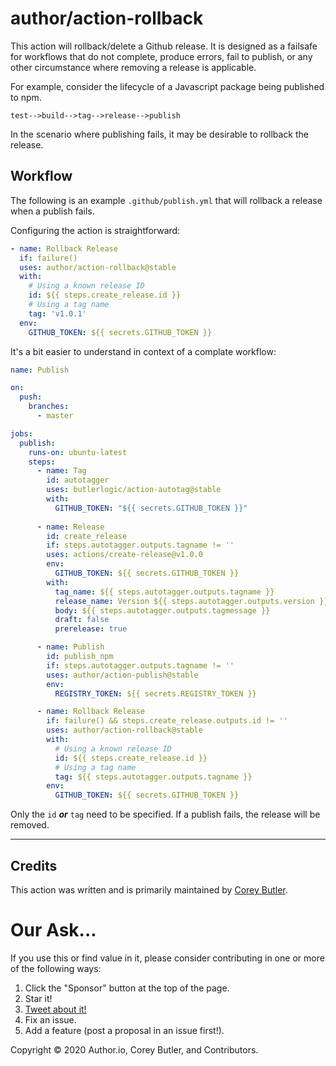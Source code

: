 # author/action-rollback

This action will rollback/delete a Github release. It is designed as a failsafe for workflows that do not complete, produce errors, fail to publish, or any other circumstance where removing a release is applicable.

For example, consider the lifecycle of a Javascript package being published to npm.

`test-->build-->tag-->release-->publish`

In the scenario where publishing fails, it may be desirable to rollback the release.

## Workflow

The following is an example `.github/publish.yml` that will rollback a release when a publish fails.

Configuring the action is straightforward:

```yaml
- name: Rollback Release
  if: failure()
  uses: author/action-rollback@stable
  with:
    # Using a known release ID
    id: ${{ steps.create_release.id }}
    # Using a tag name
    tag: 'v1.0.1'
  env:
    GITHUB_TOKEN: ${{ secrets.GITHUB_TOKEN }}
```

It's a bit easier to understand in context of a complate workflow:

```yaml
name: Publish

on:
  push:
    branches:
      - master

jobs:
  publish:
    runs-on: ubuntu-latest
    steps:
      - name: Tag
        id: autotagger
        uses: butlerlogic/action-autotag@stable
        with:
          GITHUB_TOKEN: "${{ secrets.GITHUB_TOKEN }}"
      
      - name: Release
        id: create_release
        if: steps.autotagger.outputs.tagname != ''
        uses: actions/create-release@v1.0.0
        env:
          GITHUB_TOKEN: ${{ secrets.GITHUB_TOKEN }}
        with:
          tag_name: ${{ steps.autotagger.outputs.tagname }}
          release_name: Version ${{ steps.autotagger.outputs.version }}
          body: ${{ steps.autotagger.outputs.tagmessage }}
          draft: false
          prerelease: true

      - name: Publish
        id: publish_npm
        if: steps.autotagger.outputs.tagname != ''
        uses: author/action-publish@stable
        env:
          REGISTRY_TOKEN: ${{ secrets.REGISTRY_TOKEN }}

      - name: Rollback Release
        if: failure() && steps.create_release.outputs.id != ''
        uses: author/action-rollback@stable
        with:
          # Using a known release ID
          id: ${{ steps.create_release.id }}
          # Using a tag name
          tag: ${{ steps.autotagger.outputs.tagname }}
        env:
          GITHUB_TOKEN: ${{ secrets.GITHUB_TOKEN }}
```

Only the `id` _**or**_ `tag` need to be specified. If a publish fails, the release will be removed.

---
## Credits

This action was written and is primarily maintained by [Corey Butler](https://github.com/coreybutler).

# Our Ask...

If you use this or find value in it, please consider contributing in one or more of the following ways:

1. Click the "Sponsor" button at the top of the page.
1. Star it!
1. [Tweet about it!](https://twitter.com/intent/tweet?hashtags=github,actions&original_referer=http%3A%2F%2F127.0.0.1%3A91%2F&text=I%20am%20automating%20my%20workflow%20with%20the%20Multipublisher%20Github%20action!&tw_p=tweetbutton&url=https%3A%2F%2Fgithub.com%2Fauthor%2Faction%2Fpublish&via=goldglovecb)
1. Fix an issue.
1. Add a feature (post a proposal in an issue first!).

Copyright &copy; 2020 Author.io, Corey Butler, and Contributors.
